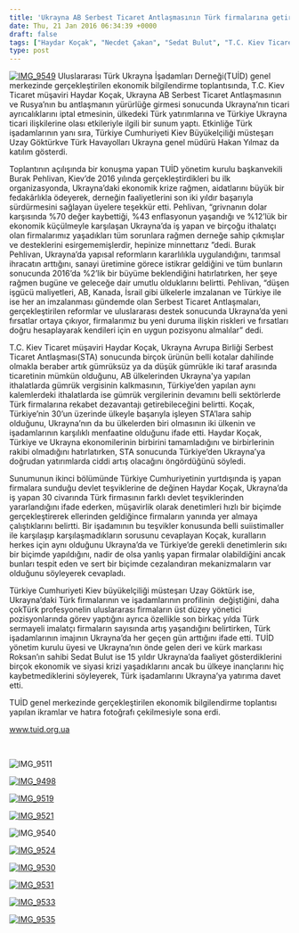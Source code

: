 ```yaml
---
title: 'Ukrayna AB Serbest Ticaret Antlaşmasının Türk firmalarına getireceği fırsatlar TUİD’de tartışıldı'
date: Thu, 21 Jan 2016 06:34:39 +0000
draft: false
tags: ["Haydar Koçak", "Necdet Çakan", "Sedat Bulut", "T.C. Kiev Ticaret müşaviri", "THY Ukrayna Hakan Yılmaz", "TUİD (Türk Ukrayna İşadamları Derneği)", "Türkiye Ukrayna Serbest Ticaret Antlaşması", "Ukrayna AB serbest ticaret Antlşması", "Ukrayna ekonomi 2016", "Uzay Göktürk", "yurtdışı devlet teşvikleri"]
type: post
---
```


[![IMG_9549](https://burakpehlivan.org/wp-content/uploads/2016/01/IMG_9549.jpg)](https://burakpehlivan.org/wp-content/uploads/2016/01/IMG_9549.jpg)
Uluslararası Türk Ukrayna İşadamları Derneği(TUİD) genel merkezinde gerçekleştirilen ekonomik bilgilendirme toplantısında, T.C. Kiev Ticaret müşaviri Haydar Koçak, Ukrayna AB Serbest Ticaret Antlaşmasının ve Rusya’nın bu antlaşmanın yürürlüğe girmesi sonucunda Ukrayna’nın ticari ayrıcalıklarını iptal etmesinin, ülkedeki Türk yatırımlarına ve Türkiye Ukrayna ticari ilişkilerine olası etkileriyle ilgili bir sunum yaptı. Etkinliğe Türk işadamlarının yanı sıra, Türkiye Cumhuriyeti Kiev Büyükelçiliği müsteşarı Uzay Göktürkve Türk Havayolları Ukrayna genel müdürü Hakan Yılmaz da katılım gösterdi.

Toplantının açılışında bir konuşma yapan TUİD yönetim kurulu başkanvekili Burak Pehlivan, Kiev’de 2016 yılında gerçekleştirdikleri bu ilk organizasyonda, Ukrayna’daki ekonomik krize rağmen, aidatlarını büyük bir fedakârlıkla ödeyerek, derneğin faaliyetlerini son iki yıldır başarıyla sürdürmesini sağlayan üyelere teşekkür etti. Pehlivan, “grivnanın dolar karşısında %70 değer kaybettiği, %43 enflasyonun yaşandığı ve %12’lük bir ekonomik küçülmeyle karşılaşan Ukrayna’da iş yapan ve birçoğu ithalatçı olan firmalarımız yaşadıkları tüm sorunlara rağmen derneğe sahip çıkmışlar ve desteklerini esirgememişlerdir, hepinize minnettarız ”dedi. Burak Pehlivan, Ukrayna’da yapısal reformların kararlılıkla uygulandığını, tarımsal ihracatın arttığını, sanayi üretimine görece istikrar geldiğini ve tüm bunların sonucunda 2016’da %2’lik bir büyüme beklendiğini hatırlatırken, her şeye rağmen bugüne ve geleceğe dair umutlu olduklarını belirtti. Pehlivan, “düşen işgücü maliyetleri, AB, Kanada, İsrail gibi ülkelerle imzalanan ve Türkiye ile ise her an imzalanması gündemde olan Serbest Ticaret Antlaşmaları, gerçekleştirilen reformlar ve uluslararası destek sonucunda Ukrayna’da yeni fırsatlar ortaya çıkıyor, firmalarımız bu yeni duruma ilişkin riskleri ve fırsatları doğru hesaplayarak kendileri için en uygun pozisyonu almalılar” dedi.

T.C. Kiev Ticaret müşaviri Haydar Koçak, Ukrayna Avrupa Birliği Serbest Ticaret Antlaşması(STA) sonucunda birçok ürünün belli kotalar dahilinde olmakla beraber artık gümrüksüz ya da düşük gümrükle iki taraf arasında ticaretinin mümkün olduğunu, AB ülkelerinden Ukrayna'ya yapılan ithalatlarda gümrük vergisinin kalkmasının, Türkiye’den yapılan aynı kalemlerdeki ithalatlarda ise gümrük vergilerinin devamını belli sektörlerde Türk firmalarına rekabet dezavantajı getirebileceğini belirtti. Koçak, Türkiye’nin 30’un üzerinde ülkeyle başarıyla işleyen STA’lara sahip olduğunu, Ukrayna’nın da bu ülkelerden biri olmasının iki ülkenin ve işadamlarının karşılıklı menfaatine olduğunu ifade etti. Haydar Koçak, Türkiye ve Ukrayna ekonomilerinin birbirini tamamladığını ve birbirlerinin rakibi olmadığını hatırlatırken, STA sonucunda Türkiye’den Ukrayna’ya doğrudan yatırımlarda ciddi artış olacağını öngördüğünü söyledi.

Sunumunun ikinci bölümünde Türkiye Cumhuriyetinin yurtdışında iş yapan firmalara sunduğu devlet teşviklerine de değinen Haydar Koçak, Ukrayna’da iş yapan 30 civarında Türk firmasının farklı devlet teşviklerinden yararlandığını ifade ederken, müşavirlik olarak denetimleri hızlı bir biçimde gerçekleştirerek ellerinden geldiğince firmaların yanında yer almaya çalıştıklarını belirtti. Bir işadamının bu teşvikler konusunda belli suiistimaller ile karşılaşıp karşılaşmadıkların sorusunu cevaplayan Koçak, kuralların herkes için aynı olduğunu Ukrayna’da ve Türkiye’de gerekli denetimlerin sıkı bir biçimde yapıldığını, nadir de olsa yanlış yapan firmalar olabildiğini ancak bunları tespit eden ve sert bir biçimde cezalandıran mekanizmaların var olduğunu söyleyerek cevapladı.

Türkiye Cumhuriyeti Kiev büyükelçiliği müsteşarı Uzay Göktürk ise, Ukrayna’daki Türk firmalarının ve işadamlarının profilinin  değiştiğini, daha çokTürk profesyonelin uluslararası firmaların üst düzey yönetici pozisyonlarında görev yaptığını ayrıca özellikle son birkaç yılda Türk sermayeli imalatçı firmaların sayısında artış yaşandığını belirtirken, Türk işadamlarının imajının Ukrayna’da her geçen gün arttığını ifade etti. TUİD yönetim kurulu üyesi ve Ukrayna’nın önde gelen deri ve kürk markası Roksan’ın sahibi Sedat Bulut ise 15 yıldır Ukrayna’da faaliyet gösterdiklerini birçok ekonomik ve siyasi krizi yaşadıklarını ancak bu ülkeye inançlarını hiç kaybetmediklerini söyleyerek, Türk işadamlarını Ukrayna’ya yatırıma davet etti.

TUİD genel merkezinde gerçekleştirilen ekonomik bilgilendirme toplantısı yapılan ikramlar ve hatıra fotoğrafı çekilmesiyle sona erdi.

www.tuid.org.ua

 

![IMG_9511](http://arsiv.tuid.org.ua/wp-content/uploads/2016/01/IMG_9511.jpg)

[![IMG_9498](http://arsiv.tuid.org.ua/wp-content/uploads/2016/01/IMG_9498.jpg)](http://arsiv.tuid.org.ua/wp-content/uploads/2016/01/IMG_9498.jpg)

[![IMG_9519](http://arsiv.tuid.org.ua/wp-content/uploads/2016/01/IMG_9519.jpg)](http://arsiv.tuid.org.ua/wp-content/uploads/2016/01/IMG_9519.jpg)

[![IMG_9521](http://arsiv.tuid.org.ua/wp-content/uploads/2016/01/IMG_9521.jpg)](http://arsiv.tuid.org.ua/wp-content/uploads/2016/01/IMG_9521.jpg)

![IMG_9540](http://arsiv.tuid.org.ua/wp-content/uploads/2016/01/IMG_9540.jpg)

[![IMG_9524](http://arsiv.tuid.org.ua/wp-content/uploads/2016/01/IMG_9524.jpg)](http://arsiv.tuid.org.ua/wp-content/uploads/2016/01/IMG_9524.jpg)

[![IMG_9530](http://arsiv.tuid.org.ua/wp-content/uploads/2016/01/IMG_9530.jpg)](http://arsiv.tuid.org.ua/wp-content/uploads/2016/01/IMG_9530.jpg)

[![IMG_9531](http://arsiv.tuid.org.ua/wp-content/uploads/2016/01/IMG_9531.jpg)](http://arsiv.tuid.org.ua/wp-content/uploads/2016/01/IMG_9531.jpg)

[![IMG_9533](http://arsiv.tuid.org.ua/wp-content/uploads/2016/01/IMG_9533.jpg)](http://arsiv.tuid.org.ua/wp-content/uploads/2016/01/IMG_9533.jpg)

[![IMG_9535](http://arsiv.tuid.org.ua/wp-content/uploads/2016/01/IMG_9535.jpg)](http://arsiv.tuid.org.ua/wp-content/uploads/2016/01/IMG_9535.jpg)